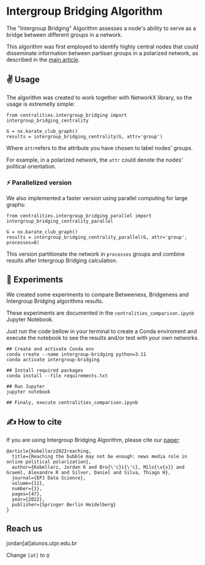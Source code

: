 # Intergroup Bridging Algorithm

The "Intergroup Bridging" Algorithm assesses a node's ability to serve as a bridge between different groups in a network. 

This algorithm was first employed to identify highly central nodes that could disseminate information between partisan groups in a polarized network, as described in the [main article](https://epjdatascience.springeropen.com/articles/10.1140/epjds/s13688-022-00357-3).


## ✌ Usage

The algorithm was created to work together with NetworkX library, so the usage is extremelly simple:

```
from centralities.intergroup_bridging import intergroup_bridging_centrality

G = nx.karate_club_graph()
results = intergroup_bridging_centrality(G, attr='group')
```

Where `attr`refers to the attribute you have chosen to label nodes' groups. 

For example, in a polarized network, the `attr` could denote the nodes' political orientation. 

### ⚡ Parallelized version

We also implemented a faster version using parallel computing for large graphs: 

```
from centralities.intergroup_bridging_parallel import intergroup_bridging_centrality_parallel

G = nx.karate_club_graph()
results = intergroup_bridging_centrality_parallel(G, attr='group', processes=8) 
```

This version partitionate the network in `processes` groups and combine results after Intergroup Bridging calculation.


## 🧪 Experiments

We created some experiments to compare Betweeness, Bridgeness and Intergroup Bridging algorithms results. 

These experiments are documented in the `centralities_comparison.ipynb` Jupyter Notebook. 

Just run the code bellow in your terminal to create a Conda enviroment and execute the notebook to see the results and/or test with your own networks. 

```
## Create and activate Conda env 
conda create --name intergroup-bridging python=3.11
conda activate intergroup-bridging

## Install required packages
conda install --file requirements.txt

## Run Jupyter
jupyter notebook

## Finaly, execute centralities_comparison.ipynb
```


## ✍️ How to cite

If you are using Intergroup Bridging Algorithm, please cite our [paper](https://epjdatascience.springeropen.com/articles/10.1140/epjds/s13688-022-00357-3):
```
@article{kobellarz2022reaching,
  title={Reaching the bubble may not be enough: news media role in online political polarization},
  author={Kobellarz, Jordan K and Bro{\'c}i{\'c}, Milo{\v{s}} and Graeml, Alexandre R and Silver, Daniel and Silva, Thiago H},
  journal={EPJ Data Science},
  volume={11},
  number={1},
  pages={47},
  year={2022},
  publisher={Springer Berlin Heidelberg}
}
```

## Reach us

jordan[at]alunos.utpr.edu.br

Change `[at]` to `@`